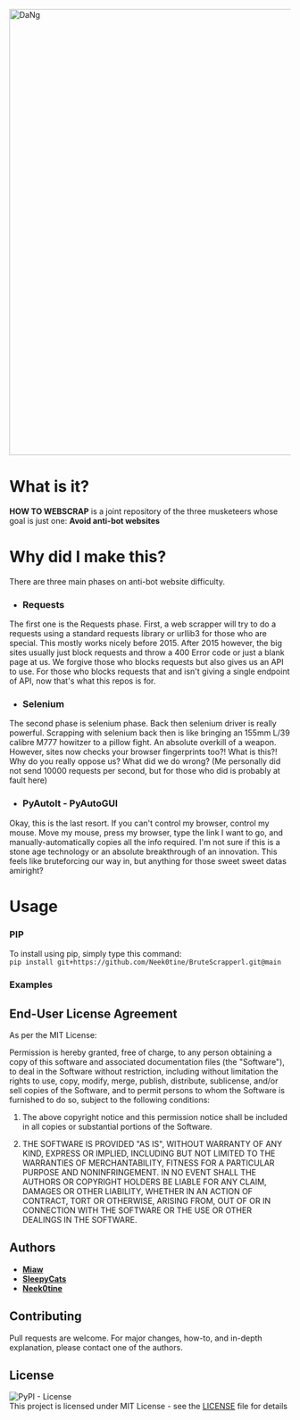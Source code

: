 


<img src="https://github.com/Neek0tine/Scrapper/blob/main/assets/why-01.jpg" alt="DaNg" width="800"/><br>

# What is it?
**HOW TO WEBSCRAP** is a joint repository of the three musketeers whose goal is just one: **Avoid anti-bot websites**

# Why did I make this?
There are three main phases on anti-bot website difficulty. 
* ### Requests
The first one is the Requests phase. First, a web scrapper will try to do a requests using a standard requests library or urllib3 for those who are special. This mostly works nicely before 2015.
After 2015 however, the big sites usually just block requests and throw a 400 Error code or just a blank page at us. We forgive those who blocks requests but also gives us an API to use. For those who blocks requests that
and isn't giving a single endpoint of API, now that's what this repos is for.

* ### Selenium
The second phase is selenium phase. Back then selenium driver is really powerful. Scrapping with selenium back then is like bringing an 155mm L/39 calibre M777 howitzer to a pillow fight. An absolute overkill of a weapon.
However, sites now checks your browser fingerprints too?! What is this?! Why do you really oppose us? What did we do wrong? (Me personally did not send 10000 requests per second, but for those who did is probably at fault here)

* ### PyAutoIt - PyAutoGUI 
Okay, this is the last resort. If you can't control my browser, control my mouse. Move my mouse, press my browser, type the link I want to go, and manually-automatically copies all the info required. I'm not sure if this is a stone age technology
or an absolute breakthrough of an innovation. This feels like bruteforcing our way in, but anything for those sweet sweet datas amiright?

# Usage

### PIP
To install using pip, simply type this command:<br>
`pip install git+https://github.com/Neek0tine/BruteScrapperl.git@main`

### Examples


## End-User License Agreement
As per the MIT License:

Permission is hereby granted, free of charge, to any person obtaining a copy of this software and associated documentation files (the "Software"), to deal in the Software without restriction, including without limitation the rights to use, copy, modify, merge, publish, distribute, sublicense, and/or sell copies of the Software, and to permit persons to whom the Software is furnished to do so, subject to the following conditions:
1. The above copyright notice and this permission notice shall be included in all copies or substantial portions of the Software.

2. THE SOFTWARE IS PROVIDED "AS IS", WITHOUT WARRANTY OF ANY KIND, EXPRESS OR IMPLIED, INCLUDING BUT NOT LIMITED TO THE WARRANTIES OF MERCHANTABILITY, FITNESS FOR A PARTICULAR PURPOSE AND NONINFRINGEMENT. IN NO EVENT SHALL THE AUTHORS OR COPYRIGHT HOLDERS BE LIABLE FOR ANY CLAIM, DAMAGES OR OTHER LIABILITY, WHETHER IN AN ACTION OF CONTRACT, TORT OR OTHERWISE, ARISING FROM, OUT OF OR IN CONNECTION WITH THE SOFTWARE OR THE USE OR OTHER DEALINGS IN THE SOFTWARE.


## Authors


* [**Miaw** ](https://github.com/ricardo-bdg)
* [**SleepyCats**](https://github.com/FluffHound)
* [**Neek0tine**](https://github.com/Neek0tine)


## Contributing

Pull requests are welcome. For major changes, how-to, and in-depth explanation, please contact one of the authors.
## License
![PyPI - License](https://img.shields.io/pypi/l/PyCl)
<br>
This project is licensed under MIT License - see the [LICENSE](https://github.com/Neek0tine/Tweetoxicity/blob/main/LICENSE) file for details
